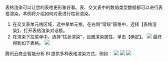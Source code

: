 表格渲染可以让您的表格更形象好看。表、交叉表中的数值类型数据都可以进行表格渲染。本例将介绍如何对表进行柱状渲染。

1. 在交叉表单元格区域，选中某单元格，在右侧“常规”窗格中，选择【表格渲染】，打开表格渲染对话框。
2. 在渲染下拉菜单中，选择“柱状渲染”，设置渲染属性，单击【确定】。
![](https://main.qcloudimg.com/raw/eb62e0562d7144fff5893a917033f1ca.png)
最终得到如下表格。
![](https://main.qcloudimg.com/raw/85e5478377cfb58cce3de86172f3bed1.png)
 
腾讯云商业智能分析 BI 提供多种表格渲染方式，例如：
![](https://main.qcloudimg.com/raw/f5ce1bb3eb5829ba5e3667e1d204c46d.png)
![](https://main.qcloudimg.com/raw/d53ae730dd69ec0b7535c5dbabf98d0b.png)
![](https://main.qcloudimg.com/raw/0ac4f6fc3e71edc25228986b81e52b3d.png)
